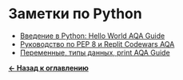 # Заметки по Python

* [Введение в Python: Hello World AQA Guide](./python_intro_hello_world_aqa_guide.md)
* [Руководство по PEP 8 и Replit Codewars AQA](./python_pep8_replit_codewars_aqa_guide.md)
* [Переменные, типы данных, print AQA Guide](./python_variables_data_types_print_aqa_guide.md)

[**&#x2190; Назад к оглавлению**](../README.md)